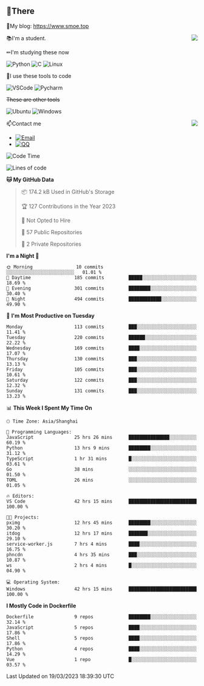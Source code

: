 
## 👏There

📰My blog: https://www.smoe.top

<img align="right" src="https://github-readme-stats.vercel.app/api/top-langs/?username=AkashiCoin"/>


📚I'm a student.

✏I'm studying these now

![Python](https://img.shields.io/badge/-Python-blue?style=flat-square&logo=Python&logoColor=fff)
![C](https://img.shields.io/badge/-C-585858?style=flat-square&logo=C&logoColor=fff)
![Linux](https://img.shields.io/badge/-Linux-black?style=flat-square&logo=Linux&logoColor=fff)

🔨I use these tools to code

![VSCode](https://img.shields.io/badge/-VSCode-blue?style=flat-square&logo=visualstudiocode&logoColor=fff)
![Pycharm](https://img.shields.io/badge/-Pycharm-green?style=flat-square&logo=pycharm&logoColor=fff)

 ~~These are other tools~~

![Ubuntu](https://img.shields.io/badge/-Ubuntu-orange?style=flat-square&logo=Ubuntu&logoColor=fff)
![Windows](https://img.shields.io/badge/-Windows-blue?style=flat-square&logo=Windows&logoColor=fff)

<img align="right" src="https://github-readme-stats.vercel.app/api?username=AkashiCoin" />


📫Contact me

* [![Email](https://img.shields.io/badge/Email-l1040186796@gmail.com-1?style=social&logoColor=fff)](mailto:l1040186796@gmail.com)
* [![QQ](https://img.shields.io/badge/QQ-1040186796-1?style=social&logoColor=fff)](tencent://AddContact/?fromId=45&fromSubId=1&subcmd=all&uin=1040186796&website=www.oicqzone.com)

<!--START_SECTION:waka-->
![Code Time](http://img.shields.io/badge/Code%20Time-651%20hrs%205%20mins-blue)

![Lines of code](https://img.shields.io/badge/From%20Hello%20World%20I%27ve%20Written-237.5%20thousand%20lines%20of%20code-blue)

**🐱 My GitHub Data** 

> 📦 174.2 kB Used in GitHub's Storage 
 > 
> 🏆 127 Contributions in the Year 2023
 > 
> 🚫 Not Opted to Hire
 > 
> 📜 57 Public Repositories 
 > 
> 🔑 2 Private Repositories 
 > 
**I'm a Night 🦉** 

```text
🌞 Morning                10 commits          ░░░░░░░░░░░░░░░░░░░░░░░░░   01.01 % 
🌆 Daytime                185 commits         █████░░░░░░░░░░░░░░░░░░░░   18.69 % 
🌃 Evening                301 commits         ████████░░░░░░░░░░░░░░░░░   30.40 % 
🌙 Night                  494 commits         ████████████░░░░░░░░░░░░░   49.90 % 
```
📅 **I'm Most Productive on Tuesday** 

```text
Monday                   113 commits         ███░░░░░░░░░░░░░░░░░░░░░░   11.41 % 
Tuesday                  220 commits         ██████░░░░░░░░░░░░░░░░░░░   22.22 % 
Wednesday                169 commits         ████░░░░░░░░░░░░░░░░░░░░░   17.07 % 
Thursday                 130 commits         ███░░░░░░░░░░░░░░░░░░░░░░   13.13 % 
Friday                   105 commits         ███░░░░░░░░░░░░░░░░░░░░░░   10.61 % 
Saturday                 122 commits         ███░░░░░░░░░░░░░░░░░░░░░░   12.32 % 
Sunday                   131 commits         ███░░░░░░░░░░░░░░░░░░░░░░   13.23 % 
```


📊 **This Week I Spent My Time On** 

```text
🕑︎ Time Zone: Asia/Shanghai

💬 Programming Languages: 
JavaScript               25 hrs 26 mins      ███████████████░░░░░░░░░░   60.19 % 
Python                   13 hrs 9 mins       ████████░░░░░░░░░░░░░░░░░   31.12 % 
TypeScript               1 hr 31 mins        █░░░░░░░░░░░░░░░░░░░░░░░░   03.61 % 
Go                       38 mins             ░░░░░░░░░░░░░░░░░░░░░░░░░   01.50 % 
TOML                     26 mins             ░░░░░░░░░░░░░░░░░░░░░░░░░   01.05 % 

🔥 Editors: 
VS Code                  42 hrs 15 mins      █████████████████████████   100.00 % 

🐱‍💻 Projects: 
pximg                    12 hrs 45 mins      ████████░░░░░░░░░░░░░░░░░   30.20 % 
itdog                    12 hrs 17 mins      ███████░░░░░░░░░░░░░░░░░░   29.10 % 
service-worker.js        7 hrs 4 mins        ████░░░░░░░░░░░░░░░░░░░░░   16.75 % 
phncdn                   4 hrs 35 mins       ███░░░░░░░░░░░░░░░░░░░░░░   10.87 % 
ws                       2 hrs 4 mins        █░░░░░░░░░░░░░░░░░░░░░░░░   04.90 % 

💻 Operating System: 
Windows                  42 hrs 15 mins      █████████████████████████   100.00 % 
```

**I Mostly Code in Dockerfile** 

```text
Dockerfile               9 repos             ████████░░░░░░░░░░░░░░░░░   32.14 % 
JavaScript               5 repos             ████░░░░░░░░░░░░░░░░░░░░░   17.86 % 
Shell                    5 repos             ████░░░░░░░░░░░░░░░░░░░░░   17.86 % 
Python                   4 repos             ████░░░░░░░░░░░░░░░░░░░░░   14.29 % 
Vue                      1 repo              █░░░░░░░░░░░░░░░░░░░░░░░░   03.57 % 
```




 Last Updated on 19/03/2023 18:39:30 UTC
<!--END_SECTION:waka-->
